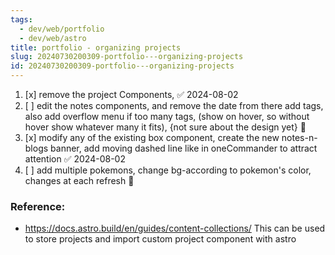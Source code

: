 ```yaml
---
tags:
  - dev/web/portfolio
  - dev/web/astro
title: portfolio - organizing projects
slug: 20240730200309-portfolio---organizing-projects
id: 20240730200309-portfolio---organizing-projects
---
```

1. [x] remove the project Components, ✅ 2024-08-02
2. [ ] edit the notes components, and remove the date from there add tags, also add overflow menu if too many tags, (show on hover, so without hover show whatever many it fits), {not sure about the design yet} 🔽 
3. [x] modify any of the existing box component, create the new notes-n-blogs banner, add moving dashed line like in oneCommander to attract attention ✅ 2024-08-02
4. [ ] add multiple pokemons, change bg-according to pokemon's color, changes at each refresh 🔽 

### Reference:
- https://docs.astro.build/en/guides/content-collections/ This can be used to store projects and import custom project component with astro
